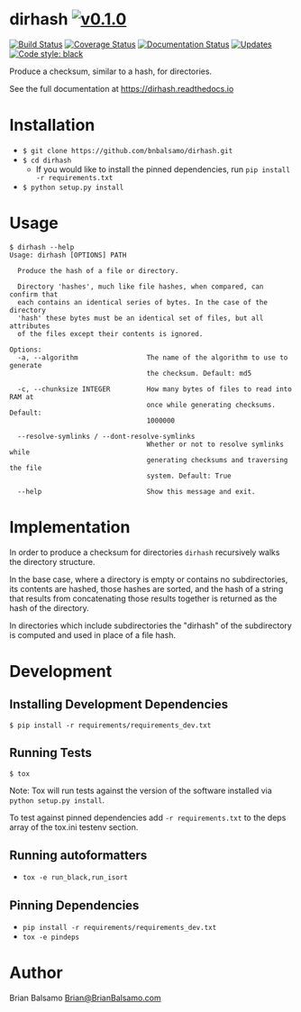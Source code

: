 # dirhash [![v0.1.0](https://img.shields.io/badge/version-0.1.0-blue.svg)](https://github.com/bnbalsamo/dirhash/releases)

[![Build Status](https://travis-ci.org/bnbalsamo/dirhash.svg?branch=master)](https://travis-ci.org/bnbalsamo/dirhash) [![Coverage Status](https://coveralls.io/repos/github/bnbalsamo/dirhash/badge.svg?branch=master)](https://coveralls.io/github/bnbalsamo/dirhash?branch=master) [![Documentation Status](https://readthedocs.org/projects/dirhash/badge/?version=latest)](http://dirhash.readthedocs.io/en/latest/?badge=latest) [![Updates](https://pyup.io/repos/github/bnbalsamo/dirhash/shield.svg)](https://pyup.io/repos/github/bnbalsamo/dirhash/) [![Code style: black](https://img.shields.io/badge/code%20style-black-000000.svg)](https://github.com/ambv/black)

Produce a checksum, similar to a hash, for directories.

See the full documentation at https://dirhash.readthedocs.io

# Installation
- ```$ git clone https://github.com/bnbalsamo/dirhash.git```
- ```$ cd dirhash```
    - If you would like to install the pinned dependencies, run ```pip install -r requirements.txt```
- ```$ python setup.py install```

# Usage
```
$ dirhash --help
Usage: dirhash [OPTIONS] PATH

  Produce the hash of a file or directory.

  Directory 'hashes', much like file hashes, when compared, can confirm that
  each contains an identical series of bytes. In the case of the directory
  'hash' these bytes must be an identical set of files, but all attributes
  of the files except their contents is ignored.

Options:
  -a, --algorithm                 The name of the algorithm to use to generate
                                  the checksum. Default: md5

  -c, --chunksize INTEGER         How many bytes of files to read into RAM at
                                  once while generating checksums. Default:
                                  1000000

  --resolve-symlinks / --dont-resolve-symlinks
                                  Whether or not to resolve symlinks while
                                  generating checksums and traversing the file
                                  system. Default: True

  --help                          Show this message and exit.
```

# Implementation

In order to produce a checksum for directories `dirhash` recursively walks
the directory structure.

In the base case, where a directory is empty or
contains no subdirectories, its contents are hashed, those hashes are
sorted, and the hash of a string that results from concatenating those
results together is returned as the hash of the directory.

In directories which include subdirectories the "dirhash" of the
subdirectory is computed and used in place of a file hash.

# Development

## Installing Development Dependencies

```
$ pip install -r requirements/requirements_dev.txt
```

## Running Tests
```
$ tox
```
Note: Tox will run tests against the version of the software installed via ```python setup.py install```.

To test against pinned dependencies add ```-r requirements.txt``` to the deps array of the tox.ini testenv
section.

## Running autoformatters

- ```tox -e run_black,run_isort```

## Pinning Dependencies
- ```pip install -r requirements/requirements_dev.txt```
- ```tox -e pindeps```

# Author
Brian Balsamo <Brian@BrianBalsamo.com>
